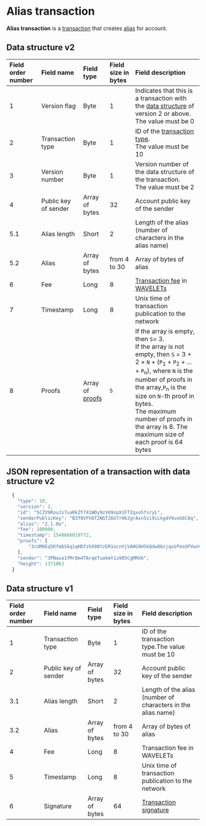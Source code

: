 # Alias transaction

**Alias transaction** is a [transaction](/blockchain/transaction.md) that creates [alias](/blockchain/alias.md) for account.

## Data structure v2

| Field order number | Field name | Field type | Field size in bytes | Field description |
| :--- | :--- | :--- | :--- | :--- |
| 1 | Version flag | Byte  | 1 | Indicates that this is a transaction with the [data structure](/blockchain/transaction-data-structure.md) of version 2 or above.<br> The value must be 0 |
| 2 | Transaction type | Byte  | 1 | ID of the [transaction type](/blockchain/transaction-type.md). <br> The value must be 10 |
| 3 | Version number | Byte | 1 | Version number of the data structure of the transaction.<br> The value must be  2 |
| 4 | Public key of sender | Array of bytes | 32 | Account public key of the sender |
| 5.1 | Alias length | Short | 2 | Length of the alias \(number of characters in the alias name\) |
| 5.2 | Alias | Array of bytes | from 4 to 30 | Array of bytes of alias |
| 6 | Fee | Long | 8 | [Transaction fee](/blockchain/transaction-fee.md) in [WAVELETs](/blockchain/token/wavelet.md) |
| 7 | Timestamp | Long | 8 | Unix time of transaction publication to the network |
| 8 | Proofs | Array of [proofs](/blockchain/transaction-proof.md) | `S` | If the array is empty, then `S`= 3. <br>If the array is not empty, then `S` = 3 + 2 × `N` + (`P`<sub>1</sub> + `P`<sub>2</sub> + ... + `P`<sub>n</sub>), where `N` is the number of proofs in the array,`P`<sub>n</sub> is the size on `N`-th proof in bytes. <br>The maximum number of proofs in the array is 8. The maximum size of each proof is 64 bytes |

## JSON representation of a transaction with data structure v2

```js
  {
  	"type": 10,
  	"version": 2,
  	"id": "5CZV9RouJs7uaRkZY741WDy9zV69npX1FTZqxo5fsryL",
  	"senderPublicKey": "B3f8VFh6T2NGT26U7rHk2grAxn5zi9iLkg4V9uxG6C8q",
  	"alias": "2.1.0a",
  	"fee": 100000,
  	"timestamp": 1548666019772,
  	"proofs": [
  		"3cUM8Eq5KfmbS6q1qHDfzhX98YzER1ocnVjVAHG9HSkQdw86zjqxUfmsUPVwnVgwu5zatt3ETLnNFteobRMyR8bY"
  	],
  	"sender": "3PNaua1fMrQm4TArqeTuakmY1u985CgMRk6",
  	"height": 1371063
  }
```

## Data structure v1

| Field order number | Field name | Field type | Field size in bytes | Field description |
| :--- | :--- | :--- | :--- | :--- |
| 1 | Transaction type | Byte  | 1 | ID of the transaction type.The value must be 10 |
| 2 | Public key of sender | Array of bytes | 32 | Account public key of the sender |
| 3.1 | Alias length | Short | 2 | Length of the alias \(number of characters in the alias name\) |
| 3.2 | Alias | Array of bytes | from 4 to 30 | Array of bytes of alias |
| 4 | Fee | Long | 8 | Transaction fee in WAVELETs |
| 5 | Timestamp | Long | 8 | Unix time of transaction publication to the network |
| 6 | Signature | Array of bytes | 64 | [Transaction signature](/blockchain/transaction-signature) |
